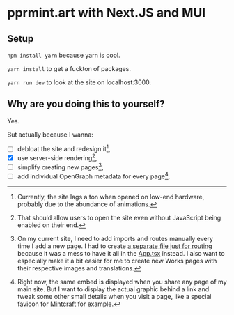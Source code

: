 # pprmint.art with Next.JS and MUI

## Setup

`npm install yarn` because yarn is cool.

`yarn install` to get a fuckton of packages.

`yarn run dev` to look at the site on localhost:3000.

## Why are you doing this to yourself?

Yes.

But actually because I wanna:
- [ ] debloat the site and redesign it[^1],
- [X] use server-side rendering[^2],
- [ ] simplify creating new pages[^3],
- [ ] add individual OpenGraph metadata for every page[^4].

[^1]: Currently, the site lags a ton when opened on low-end hardware, probably due to the abundance of animations.

[^2]: That should allow users to open the site even without JavaScript being enabled on their end.

[^3]: On my current site, I need to add imports and routes manually every time I add a new page. I had to create [a separate file just for routing](https://github.com/pprmint/pprmint.art/blob/main/src/AnimatedRoutes.tsx) because it was a mess to have it all in the [App.tsx](https://github.com/pprmint/pprmint.art/blob/main/src/App.tsx) instead. I also want to especially make it a bit easier for me to create new Works pages with their respective images and translations.

[^4]: Right now, the same embed is displayed when you share any page of my main site. But I want to display the actual graphic behind a link and tweak some other small details when you visit a page, like a special favicon for [Mintcraft](https://pprmint.art/mintcraft) for example.